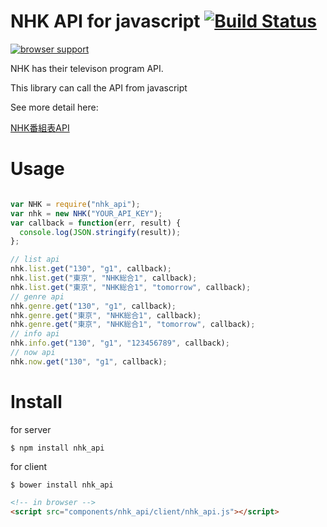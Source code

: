 NHK API for javascript [![Build Status](https://travis-ci.org/yosuke-furukawa/nhk_api.js.png?branch=master)](https://travis-ci.org/yosuke-furukawa/nhk_api.js)
=====================


[![browser support](https://ci.testling.com/yosuke-furukawa/nhk_api.js.png)
](https://ci.testling.com/yosuke-furukawa/nhk_api)

NHK has their televison program API.

This library can call the API from javascript

See more detail here:

[NHK番組表API](http://api-portal.nhk.or.jp/ja)


Usage
=====================

```javascript

var NHK = require("nhk_api");
var nhk = new NHK("YOUR_API_KEY");
var callback = function(err, result) {
  console.log(JSON.stringify(result));
};

// list api
nhk.list.get("130", "g1", callback);
nhk.list.get("東京", "NHK総合1", callback);
nhk.list.get("東京", "NHK総合1", "tomorrow", callback);
// genre api
nhk.genre.get("130", "g1", callback);
nhk.genre.get("東京", "NHK総合1", callback);
nhk.genre.get("東京", "NHK総合1", "tomorrow", callback);
// info api
nhk.info.get("130", "g1", "123456789", callback);
// now api
nhk.now.get("130", "g1", callback);
```

Install
======================

for server

```shell
$ npm install nhk_api
```

for client

```shell
$ bower install nhk_api
```

```html
<!-- in browser -->
<script src="components/nhk_api/client/nhk_api.js"></script>
```
